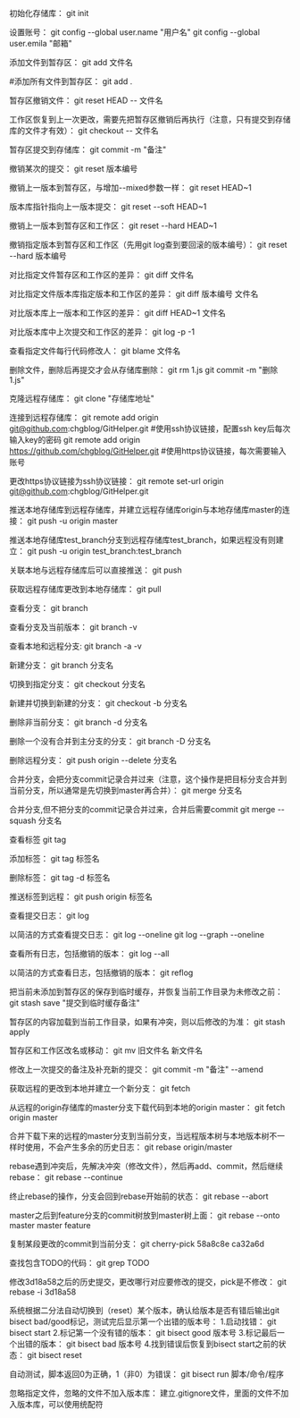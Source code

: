 初始化存储库：
git init

设置账号：
git config --global user.name "用户名"
git config --global user.emila "邮箱"

添加文件到暂存区：
git add 文件名

#添加所有文件到暂存区：
git add .

暂存区撤销文件：
git reset HEAD -- 文件名

工作区恢复到上一次更改，需要先把暂存区撤销后再执行（注意，只有提交到存储库的文件才有效）：
git checkout -- 文件名

暂存区提交到存储库：
git commit -m "备注"

撤销某次的提交：
git reset 版本编号

撤销上一版本到暂存区，与增加--mixed参数一样：
git reset HEAD~1

版本库指针指向上一版本提交：
git reset --soft HEAD~1

撤销上一版本到暂存区和工作区：
git reset --hard HEAD~1

撤销指定版本到暂存区和工作区（先用git log查到要回滚的版本编号）：
git reset --hard 版本编号

对比指定文件暂存区和工作区的差异：
git diff 文件名

对比指定文件版本库指定版本和工作区的差异：
git diff 版本编号 文件名

对比版本库上一版本和工作区的差异：
git diff HEAD~1 文件名

对比版本库中上次提交和工作区的差异：
git log -p -1

查看指定文件每行代码修改人：
git blame 文件名

删除文件，删除后再提交才会从存储库删除：
git rm 1.js
git commit -m "删除1.js"

克隆远程存储库：
git clone "存储库地址"

连接到远程存储库：
git remote add origin git@github.com:chgblog/GitHelper.git		#使用ssh协议链接，配置ssh key后每次输入key的密码
git remote add origin https://github.com/chgblog/GitHelper.git  #使用https协议链接，每次需要输入账号

更改https协议链接为ssh协议链接：
git remote set-url origin git@github.com:chgblog/GitHelper.git

推送本地存储库到远程存储库，并建立远程存储库origin与本地存储库master的连接：
git push -u origin master

推送本地存储库test_branch分支到远程存储库test_branch，如果远程没有则建立：
git push -u origin test_branch:test_branch

关联本地与远程存储库后可以直接推送：
git push

获取远程存储库更改到本地存储库：
git pull

查看分支：
git branch

查看分支及当前版本：
git branch -v

查看本地和远程分支:
git branch -a -v

新建分支：
git branch 分支名

切换到指定分支：
git checkout 分支名

新建并切换到新建的分支：
git checkout -b 分支名

删除非当前分支：
git branch -d 分支名

删除一个没有合并到主分支的分支：
git branch -D 分支名

删除远程分支：
git push origin --delete 分支名

合并分支，会把分支commit记录合并过来（注意，这个操作是把目标分支合并到当前分支，所以通常是先切换到master再合并）：
git merge 分支名

合并分支,但不把分支的commit记录合并过来，合并后需要commit
git merge --squash 分支名

查看标签
git tag

添加标签：
git tag 标签名

删除标签：
git tag -d 标签名

推送标签到远程：
git push origin 标签名

查看提交日志：
git log

以简洁的方式查看提交日志：
git log --oneline
git log --graph --oneline

查看所有日志，包括撤销的版本：
git log --all

以简洁的方式查看日志，包括撤销的版本：
git reflog

把当前未添加到暂存区的保存到临时缓存，并恢复当前工作目录为未修改之前：
git stash save "提交到临时缓存备注"

暂存区的内容加载到当前工作目录，如果有冲突，则以后修改的为准：
git stash apply

暂存区和工作区改名或移动：
git mv 旧文件名 新文件名

修改上一次提交的备注及补充新的提交：
git commit -m "备注" --amend

获取远程的更改到本地并建立一个新分支：
git fetch

从远程的origin存储库的master分支下载代码到本地的origin master：
git fetch origin master

合并下载下来的远程的master分支到当前分支，当远程版本树与本地版本树不一样时使用，不会产生多余的历史日志：
git rebase origin/master

rebase遇到冲突后，先解决冲突（修改文件），然后再add、commit，然后继续rebase：
git rebase --continue

终止rebase的操作，分支会回到rebase开始前的状态：
git rebase --abort

master之后到feature分支的commit树放到master树上面：
git rebase --onto master master feature

复制某段更改的commit到当前分支：
git cherry-pick 58a8c8e ca32a6d

查找包含TODO的代码：
git grep TODO

修改3d18a58之后的历史提交，更改哪行对应要修改的提交，pick是不修改：
git rebase -i 3d18a58

系统根据二分法自动切换到（reset）某个版本，确认给版本是否有错后输出git bisect bad/good标记，测试完后显示第一个出错的版本号：
1.启动找错：
git bisect start
2.标记第一个没有错的版本：
git bisect good 版本号
3.标记最后一个出错的版本：
git bisect bad 版本号
4.找到错误后恢复到bisect start之前的状态：
git bisect reset

自动测试，脚本返回0为正确，1（非0）为错误：
git bisect run 脚本/命令/程序

忽略指定文件，忽略的文件不加入版本库：
建立.gitignore文件，里面的文件不加入版本库，可以使用统配符
